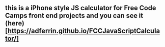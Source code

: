 ## this is a iPhone style JS calculator for Free Code Camps front end projects and you can see it (here)[https://adferrin.github.io/FCCJavaScriptCalculator/]
